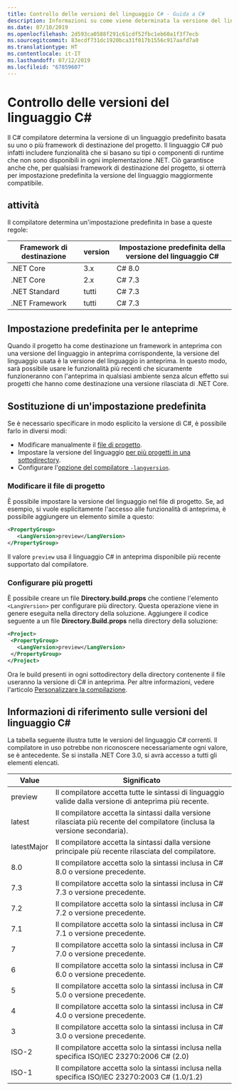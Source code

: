 ```yaml
---
title: Controllo delle versioni del linguaggio C# - Guida a C#
description: Informazioni su come viene determinata la versione del linguaggio C# in base al progetto e sui diversi valori ai quali è possibile adattarlo manualmente.
ms.date: 07/10/2019
ms.openlocfilehash: 2d593ca0588f291c61cdf52fbc1eb60a1f3f7ecb
ms.sourcegitcommit: 83ecdf731dc1920bca31f017b1556c917aafd7a0
ms.translationtype: HT
ms.contentlocale: it-IT
ms.lasthandoff: 07/12/2019
ms.locfileid: "67859607"
---
```

# <a name="c-language-versioning"></a>Controllo delle versioni del linguaggio C#

Il C# compilatore determina la versione di un linguaggio predefinito basata su uno o più framework di destinazione del progetto. Il linguaggio C# può infatti includere funzionalità che si basano su tipi o componenti di runtime che non sono disponibili in ogni implementazione .NET. Ciò garantisce anche che, per qualsiasi framework di destinazione del progetto, si otterrà per impostazione predefinita la versione del linguaggio maggiormente compatibile.

## <a name="defaults"></a>attività

Il compilatore determina un'impostazione predefinita in base a queste regole:

|Framework di destinazione|version|Impostazione predefinita della versione del linguaggio C#|
|----------------|-------|---------------------------|
|.NET Core|3.x|C# 8.0|
|.NET Core|2.x|C# 7.3|
|.NET Standard|tutti|C# 7.3|
|.NET Framework|tutti|C# 7.3|

## <a name="default-for-previews"></a>Impostazione predefinita per le anteprime

Quando il progetto ha come destinazione un framework in anteprima con una versione del linguaggio in anteprima corrispondente, la versione del linguaggio usata è la versione del linguaggio in anteprima. In questo modo, sarà possibile usare le funzionalità più recenti che sicuramente funzioneranno con l'anteprima in qualsiasi ambiente senza alcun effetto sui progetti che hanno come destinazione una versione rilasciata di .NET Core.

## <a name="overriding-a-default"></a>Sostituzione di un'impostazione predefinita

Se è necessario specificare in modo esplicito la versione di C#, è possibile farlo in diversi modi:

- Modificare manualmente il [file di progetto](#edit-the-project-file).
- Impostare la versione del linguaggio [per più progetti in una sottodirectory](#configure-multiple-projects).
- Configurare l'[opzione del compilatore `-langversion`](#set-the-langversion-compiler-option).

### <a name="edit-the-project-file"></a>Modificare il file di progetto

È possibile impostare la versione del linguaggio nel file di progetto. Se, ad esempio, si vuole esplicitamente l'accesso alle funzionalità di anteprima, è possibile aggiungere un elemento simile a questo:

```xml
<PropertyGroup>
   <LangVersion>preview</LangVersion>
</PropertyGroup>
```

Il valore `preview` usa il linguaggio C# in anteprima disponibile più recente supportato dal compilatore.

### <a name="configure-multiple-projects"></a>Configurare più progetti

È possibile creare un file **Directory.build.props** che contiene l'elemento `<LangVersion>` per configurare più directory. Questa operazione viene in genere eseguita nella directory della soluzione. Aggiungere il codice seguente a un file **Directory.Build.props** nella directory della soluzione:

```xml
<Project>
 <PropertyGroup>
   <LangVersion>preview</LangVersion>
 </PropertyGroup>
</Project>
```

Ora le build presenti in ogni sottodirectory della directory contenente il file useranno la versione di C# in anteprima. Per altre informazioni, vedere l'articolo [Personalizzare la compilazione](/visualstudio/msbuild/customize-your-build).

## <a name="c-language-version-reference"></a>Informazioni di riferimento sulle versioni del linguaggio C#

La tabella seguente illustra tutte le versioni del linguaggio C# correnti. Il compilatore in uso potrebbe non riconoscere necessariamente ogni valore, se è antecedente. Se si installa .NET Core 3.0, si avrà accesso a tutti gli elementi elencati.

|Value|Significato|
|------------|-------------|
|preview|Il compilatore accetta tutte le sintassi di linguaggio valide dalla versione di anteprima più recente.|
|latest|Il compilatore accetta la sintassi dalla versione rilasciata più recente del compilatore (inclusa la versione secondaria).|
|latestMajor|Il compilatore accetta la sintassi dalla versione principale più recente rilasciata del compilatore.|
|8.0|Il compilatore accetta solo la sintassi inclusa in C# 8.0 o versione precedente.|
|7.3|Il compilatore accetta solo la sintassi inclusa in C# 7.3 o versione precedente.|
|7.2|Il compilatore accetta solo la sintassi inclusa in C# 7.2 o versione precedente.|
|7.1|Il compilatore accetta solo la sintassi inclusa in C# 7.1 o versione precedente.|
|7|Il compilatore accetta solo la sintassi inclusa in C# 7.0 o versione precedente.|
|6|Il compilatore accetta solo la sintassi inclusa in C# 6.0 o versione precedente.|
|5|Il compilatore accetta solo la sintassi inclusa in C# 5.0 o versione precedente.|
|4|Il compilatore accetta solo la sintassi inclusa in C# 4.0 o versione precedente.|
|3|Il compilatore accetta solo la sintassi inclusa in C# 3.0 o versione precedente.|
|ISO-2|Il compilatore accetta solo la sintassi inclusa nella specifica ISO/IEC 23270:2006 C# (2.0) |
|ISO-1|Il compilatore accetta solo la sintassi inclusa nella specifica ISO/IEC 23270:2003 C# (1.0/1.2) |
